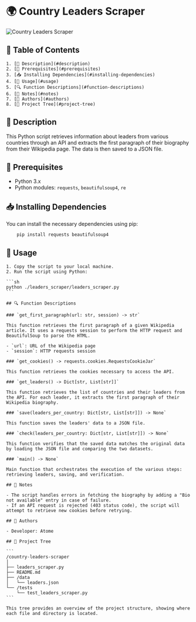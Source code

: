 # 🌍 Country Leaders Scraper

![Country Leaders Scraper](https://media0.giphy.com/media/v1.Y2lkPTc5MGI3NjExbDU3aGpncjZheW1hNGtvbzN5eGxyM2o1YXk0eTMwa3U1N2pvcW4wayZlcD12MV9pbnRlcm5hbF9naWZfYnlfaWQmY3Q9Zw/mcsPU3SkKrYDdW3aAU/giphy.webp)

## 📑 Table of Contents
    1. [📝 Description](#description)
    2. [🔧 Prerequisites](#prerequisites)
    3. [📥 Installing Dependencies](#installing-dependencies)
    4. [🚀 Usage](#usage)
    5. [🔍 Function Descriptions](#function-descriptions)
    6. [📌 Notes](#notes)
    7. [👥 Authors](#authors)
    8. [🌳 Project Tree](#project-tree)

## 📝 Description

This Python script retrieves information about leaders from various countries through an API and extracts the first paragraph of their biography from their Wikipedia page. The data is then saved to a JSON file.

## 🔧 Prerequisites

- Python 3.x
- Python modules: `requests`, `beautifulsoup4`, `re`

## 📥 Installing Dependencies

You can install the necessary dependencies using pip:

```sh
    pip install requests beautifulsoup4
```

## 🚀 Usage

    1. Copy the script to your local machine.
    2. Run the script using Python:

    ```sh
    python ./leaders_scraper/leaders_scraper.py
    ```

    ## 🔍 Function Descriptions

    ### `get_first_paragraph(url: str, session) -> str` 

    This function retrieves the first paragraph of a given Wikipedia article. It uses a requests session to perform the HTTP request and BeautifulSoup to parse the HTML.

    - `url`: URL of the Wikipedia page
    - `session`: HTTP requests session

    ### `get_cookies() -> requests.cookies.RequestsCookieJar` 

    This function retrieves the cookies necessary to access the API.

    ### `get_leaders() -> Dict[str, List[str]]`

    This function retrieves the list of countries and their leaders from the API. For each leader, it extracts the first paragraph of their Wikipedia biography.

    ### `save(leaders_per_country: Dict[str, List[str]]) -> None`

    This function saves the leaders' data to a JSON file.

    ### `check(leaders_per_country: Dict[str, List[str]]) -> None`

    This function verifies that the saved data matches the original data by loading the JSON file and comparing the two datasets.

    ### `main() -> None`

    Main function that orchestrates the execution of the various steps: retrieving leaders, saving, and verification.

    ## 📌 Notes

    - The script handles errors in fetching the biography by adding a "Bio not available" entry in case of failure.
    - If an API request is rejected (403 status code), the script will attempt to retrieve new cookies before retrying.

    ## 👥 Authors

    - Developer: Atome

    ## 🌳 Project Tree

    ```
    /country-leaders-scraper
    │
    ├── leaders_scraper.py
    ├── README.md
    ├── /data
    │   └── leaders.json
    └── /tests
        └── test_leaders_scraper.py
    ```

    This tree provides an overview of the project structure, showing where each file and directory is located.
